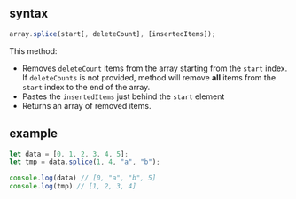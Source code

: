 ## syntax

```js
array.splice(start[, deleteCount], [insertedItems]);
```

This method:
- Removes `deleteCount` items from the array starting from the `start` index. If `deleteCounts` is not provided, method will remove **all** items from the `start` index to the end of the array.
- Pastes the `insertedItems` just behind the `start` element
- Returns an array of removed items.

## example

```js
let data = [0, 1, 2, 3, 4, 5];
let tmp = data.splice(1, 4, "a", "b");

console.log(data) // [0, "a", "b", 5]
console.log(tmp) // [1, 2, 3, 4]
```